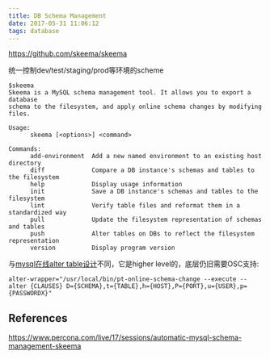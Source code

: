 ```yaml
---
title: DB Schema Management
date: 2017-05-31 11:06:12
tags: database
---
```


https://github.com/skeema/skeema

统一控制dev/test/staging/prod等环境的scheme

```
$skeema
Skeema is a MySQL schema management tool. It allows you to export a database
schema to the filesystem, and apply online schema changes by modifying files.

Usage:
      skeema [<options>] <command>

Commands:
      add-environment  Add a new named environment to an existing host directory
      diff             Compare a DB instance's schemas and tables to the filesystem
      help             Display usage information
      init             Save a DB instance's schemas and tables to the filesystem
      lint             Verify table files and reformat them in a standardized way
      pull             Update the filesystem representation of schemas and tables
      push             Alter tables on DBs to reflect the filesystem representation
      version          Display program version
```

与[mysql在线alter table设计](http://funkygao.github.io/2017/05/11/osc/)不同，它是higher level的，底层仍旧需要OSC支持: 
```
alter-wrapper="/usr/local/bin/pt-online-schema-change --execute --alter {CLAUSES} D={SCHEMA},t={TABLE},h={HOST},P={PORT},u={USER},p={PASSWORDX}"
```

## References

https://www.percona.com/live/17/sessions/automatic-mysql-schema-management-skeema

